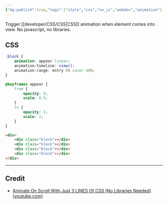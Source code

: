 ```yaml
---
{"dg-publish":true,"tags":["style","css","no_js","webdev","animation"],"permalink":"/developer/css/css-animate-on-scroll-with-no-js/","dgPassFrontmatter":true}
---
```


Trigger [[developer/CSS/CSS\|CSS]] animation when element comes into view. No javascript, no libraries.

## CSS
```scss
.block {
	animation: appear linear;
	animation-timeline: view();
	animation-range: entry 0% cover 40%;
}

@keyframes appear {
	from {
		opacity: 0;
		scale: 0.5;
	}
	to {
		opacity: 1;
		scale: 1;
	}
}
```

```html
<div>
	<div class="block"></div>
	<div class="block"></div>
	<div class="block"></div>
	<div class="block"></div>
</div>
```

---
## Credit
- [Animate On Scroll With Just 3 LINES Of CSS (No Libraries Needed) (youtube.com)](https://www.youtube.com/watch?v=0TnO1GzKWPc)